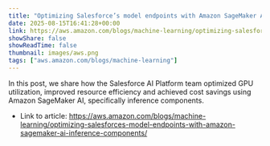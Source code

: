 ```yaml
---
title: "Optimizing Salesforce’s model endpoints with Amazon SageMaker AI inference components"
date: 2025-08-15T16:41:28+00:00
link: https://aws.amazon.com/blogs/machine-learning/optimizing-salesforces-model-endpoints-with-amazon-sagemaker-ai-inference-components/
showShare: false
showReadTime: false
thumbnail: images/aws.png
tags: ["aws.amazon.com/blogs/machine-learning"]
---
```

In this post, we share how the Salesforce AI Platform team optimized GPU utilization, improved resource efficiency and achieved cost savings using Amazon SageMaker AI, specifically inference components.

- Link to article: https://aws.amazon.com/blogs/machine-learning/optimizing-salesforces-model-endpoints-with-amazon-sagemaker-ai-inference-components/